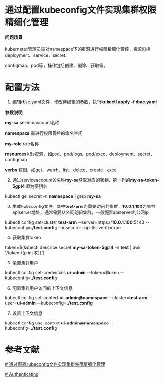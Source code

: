 # 通过配置kubeconfig文件实现集群权限精细化管理


#### 问题场景

kubernetes管理员需对namespace下的资源进行权限精细化管控，资源包括deployment、service、secret、

configmap、pod等，操作包括创建、删除、获取等。
 

# 配置方法

1. 编辑rbac.yaml文件，修改待编辑的参数，执行**kubectl apply -f rbac.yaml**<br>

**参数说明**<br>

**my-sa** serviceaccount名称<br>

**namespace** 需进行权限管控的命名空间<br>

**my-role** role名称<br>

**resources** k8s资源，如pod、pod/logs、pod/exec、deployment、secret、configmap<br>

**verbs** 权限，如get、watch、list、delete、create、exec<br>

  

2. 通过serviceaccount的名称**my-sa**获取对应的密钥，第一列的**my-sa-token-5gpl4**
即为密钥名<br>

kubectl get secret -n **namespace** | grep **my-sa**<br>

3. 生成kubeconfig文件，其中**test-arm**为需要访问的集群，**10.0.1.100**为集群apiserver地址，通常需要从外网访问集群，一般配置apiserver的公网ip<br>

kubectl config set-cluster **test-arm** --server=https://**10.0.1.100**:5443 --kubeconfig=**./test.config** --insecure-skip-tls-verify=true<br>

4. 获取集群token<br>

token=$(kubectl describe secret **my-sa-token-5gpl4** -n **test** | awk '/token:/{print $2}')<br>

5. 设置集群用户<br>

kubectl config set-credentials **ui-admin** --token=$token --kubeconfig=**./test.config**<br>

  

6. 配置集群用户访问的上下文信息<br>

kubectl config set-context **ui-admin@namespace** --cluster=**test-arm** --user=**ui-admin** --kubeconfig=**./test.config**<br>

7. 设置上下文信息<br>

kubectl config use-context **ui-admin@namespace** --kubeconfig=**./test.config**<br>

# 参考文献

[# 通过配置kubeconfig文件实现集群权限精细化管理](https://support.huaweicloud.com/bestpractice-cce/cce_bestpractice_00221.html)<br>

[# Authenticating](https://kubernetes.io/docs/reference/access-authn-authz/authentication/)<br>